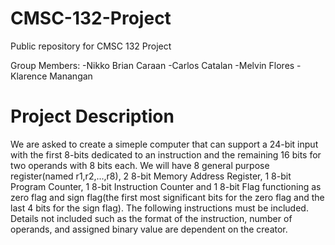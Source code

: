 # CMSC-132-Project
Public repository for CMSC 132 Project

Group Members:
-Nikko Brian Caraan
-Carlos Catalan
-Melvin Flores
-Klarence Manangan

# Project Description
We are asked to create a simeple computer that can support a 24-bit input with the first 8-bits dedicated to an instruction and the remaining 16 bits for two operands with 8 bits each. We will have 8 general purpose register(named r1,r2,...,r8), 2 8-bit Memory Address Register, 1 8-bit Program Counter, 1 8-bit Instruction Counter and 1 8-bit Flag functioning as zero flag and sign flag(the first most significant bits for the zero flag and the last 4 bits for the sign flag). The following instructions must be included. Details not included such as the format of the instruction, number of operands, and assigned binary value are dependent on the creator.